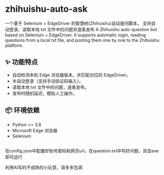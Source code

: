 # zhihuishu-auto-ask
一个基于 Selenium + EdgeDriver 的智慧树(Zhihuishu)自动提问脚本， 支持自动登录、读取本地 txt 文件中的问题并逐条发布
A Zhihuishu auto-question bot based on Selenium + EdgeDriver. It supports automatic login, reading questions from a local txt file, and posting them one by one to the Zhihuishu platform.


## ✨ 功能特点

- 自动检测本机 Edge 浏览器版本，并匹配对应的 EdgeDriver。  
- 半自动登录（支持手动验证码输入）。  
- 读取本地 txt 文件中的问题，逐条发布。  
- 发布时随机延迟，模拟人工操作。  

## 📦 环境依赖

- Python >= 3.8  
- Microsoft Edge 浏览器  
- Selenium

##
在config.json中配置好账号密码和网页url，在question.txt中写好问题，双击exe即可运行

利用AI写的不成熟的小玩意，请多多包涵
